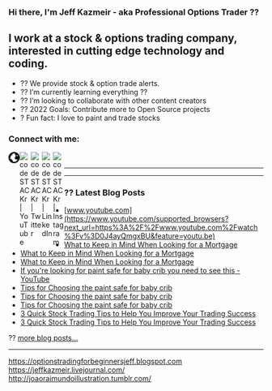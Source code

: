 

<!--
**jeffkazmeir/jeffkazmeir** is a ✨ _special_ ✨ repository because its `README.md` (this file) appears on your GitHub profile.

Here are some ideas to get you started:

- 🔭 I’m currently working on ...
- 🌱 I’m currently learning ...
- 👯 I’m looking to collaborate on ...
- 🤔 I’m looking for help with ...
- 💬 Ask me about ...
- 📫 How to reach me: ...
- 😄 Pronouns: ...
- ⚡ Fun fact: ...
-->
### Hi there, I'm Jeff Kazmeir - aka Professional Options Trader ??
## I work at a stock & options trading company, interested in cutting edge technology and coding.

- ?? We provide stock & option trade alerts.
- ?? I’m currently learning everything ??
- ?? I’m looking to collaborate with other content creators
- ?? 2022 Goals: Contribute more to Open Source projects
- ? Fun fact: I love to paint and trade stocks


### Connect with me:

[<img align="left" alt="codeSTACKr.com" width="22px" src="https://raw.githubusercontent.com/iconic/open-iconic/master/svg/globe.svg" />][website]
[<img align="left" alt="codeSTACKr | YouTube" width="22px" src="https://cdn.jsdelivr.net/npm/simple-icons@v3/icons/youtube.svg" />][youtube]
[<img align="left" alt="codeSTACKr | Twitter" width="22px" src="https://cdn.jsdelivr.net/npm/simple-icons@v3/icons/twitter.svg" />][twitter]
[<img align="left" alt="codeSTACKr | LinkedIn" width="22px" src="https://cdn.jsdelivr.net/npm/simple-icons@v3/icons/linkedin.svg" />][linkedin]
[<img align="left" alt="codeSTACKr | Instagram" width="22px" src="https://cdn.jsdelivr.net/npm/simple-icons@v3/icons/instagram.svg" />][instagram]

<br />

---

---

### ?? Latest Blog Posts

<!-- BLOG-POST-LIST:START -->
- [www.youtube.com](https://www.youtube.com/supported_browsers?next_url=https%3A%2F%2Fwww.youtube.com%2Fwatch%3Fv%3D0J4ayQmgxBU&feature=youtu.be)
- [What to Keep in Mind When Looking for a Mortgage](https://optionstradingforbeginnersjeff.blogspot.com/2022/03/what-to-keep-in-mind-when-looking-for.html)
- [What to Keep in Mind When Looking for a Mortgage](https://howtotradeoptionsforbeginners.wordpress.com/2022/03/07/what-to-keep-in-mind-when-looking-for-a-mortgage/)
- [What to Keep in Mind When Looking for  a Mortgage](https://optionstradingforbeginnersjeff.blogspot.com/2022/03/what-to-keep-in-mind-when-looking-for.html)
- [If you&#39;re looking for paint safe for baby crib you need to see this - YouTube](https://www.youtube.com/watch?v=G3GYDqmwVJk&feature=youtu.be)
- [Tips for Choosing the paint safe for baby crib](https://optionstradingforbeginnersjeff.blogspot.com/2022/01/tips-for-choosing-paint-safe-for-baby.html)
- [Tips for Choosing the paint safe for baby crib](https://howtotradeoptionsforbeginners.wordpress.com/2022/01/07/tips-for-choosing-the-paint-safe-for-baby-crib/)
- [Tips for Choosing the paint safe for baby crib](https://optionstradingforbeginnersjeff.blogspot.com/2022/01/tips-for-choosing-paint-safe-for-baby.html)
- [3 Quick Stock Trading Tips to Help You Improve Your Trading Success](https://howtotradeoptionsforbeginners.wordpress.com/2022/01/03/3-quick-stock-trading-tips-to-help-you-improve-your-trading-success/)
- [3 Quick Stock Trading Tips to Help You Improve Your Trading Success](https://optionstradingforbeginnersjeff.blogspot.com/2022/01/3-quick-stock-trading-tips-to-help-you.html)
<!-- BLOG-POST-LIST:END -->

?? [more blog posts...](https://theministerofcapitalism.com/blog/)

---


[website]: https://kingtradingsystems.com/blog/
[twitter]: https://twitter.com/optionstradejef
[youtube]: https://www.youtube.com/channel/UCEo82TuA0YdbXyO2oPecIHQ
[instagram]: https://tradingoptionsforbeginners.medium.com
[linkedin]: https://ca.linkedin.com/in/theministerofcapitalism
 https://optionstradingforbeginnersjeff.blogspot.com
 https://jeffkazmeir.livejournal.com/
 http://joaoraimundoillustration.tumblr.com/



